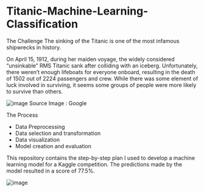 # Titanic-Machine-Learning-Classification

The Challenge
The sinking of the Titanic is one of the most infamous shipwrecks in history.

On April 15, 1912, during her maiden voyage, the widely considered “unsinkable” RMS Titanic sank after colliding with an iceberg. Unfortunately, there weren’t enough lifeboats for everyone onboard, resulting in the death of 1502 out of 2224 passengers and crew.
While there was some element of luck involved in surviving, it seems some groups of people were more likely to survive than others.

![image](https://github.com/kryandhi/Titanic-Machine-Learning-Classification/assets/91004582/c831d32d-20c4-43cb-9e52-c87c3d9ae795)
Source Image : Google

The Process
- Data Preprocessing
- Data selection and transformation
- Data visualization
- Model creation and evaluation

This repository contains the step-by-step plan I used to develop a machine learning model for a Kaggle competition. The predictions made by the model resulted in a score of 77.5%.

![image](https://github.com/kryandhi/Titanic-Machine-Learning-Classification/assets/91004582/67344364-33bd-44d7-99d7-79f03c025191)
